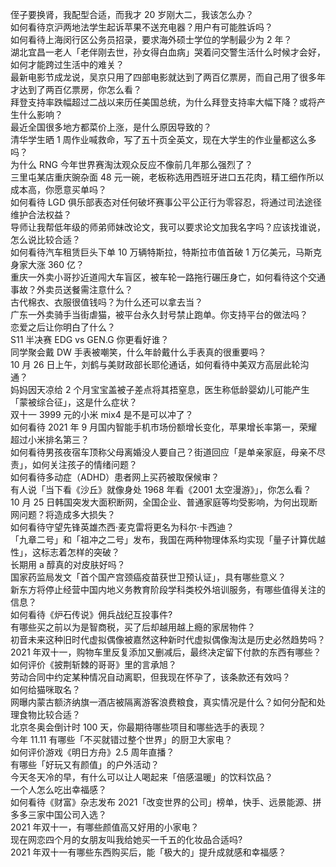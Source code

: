 侄子要换肾，我配型合适，而我才 20 岁刚大二，我该怎么办？  
如何看待京沪两地法学生起诉苹果不送充电器？用户有可能胜诉吗？  
如何看待上海闵行区公务员招录，要求海外硕士学位的学制最少为 2 年？  
湖北宜昌一老人「老伴刚去世，孙女得白血病」哭着问交警生活什么时候才会好，如何才能跨过生活中的难关？  
最新电影节成龙说，吴京只用了四部电影就达到了两百亿票房，而自己用了很多年才达到了两百亿票房，你怎么看？  
拜登支持率跌幅超过二战以来历任美国总统，为什么拜登支持率大幅下降？或将产生什么影响？  
最近全国很多地方都菜价上涨，是什么原因导致的？  
清华学生晒 1 周作业喊救命，写了五十页全英文，现在大学生的作业量都这么多吗？  
为什么 RNG 今年世界赛淘汰观众反应不像前几年那么强烈了？  
三里屯某店重庆豌杂面 48 元一碗，老板称选用西班牙进口五花肉，精工细作所以成本高，你愿意买单吗？  
如何看待 LGD 俱乐部表态对任何破坏赛事公平公正行为零容忍，将通过司法途径维护合法权益？  
导师让我帮低年级的师弟师妹改论文，我可以要求论文加我名字吗？应该找谁说，怎么说比较合适？  
如何看待汽车租赁巨头下单 10 万辆特斯拉，特斯拉市值首破 1 万亿美元，马斯克身家大涨 360 亿？  
重庆一外卖小哥抄近道闯大车盲区，被车轮一路拖行碾压身亡，如何看待这个交通事故？外卖员送餐需注意什么？  
古代棉衣、衣服很值钱吗？为什么还可以拿去当？  
广东一外卖骑手当街虐猫，被平台永久封号禁止跑单。你支持平台的做法吗？  
恋爱之后让你明白了什么？  
S11 半决赛 EDG vs GEN.G 你更看好谁？  
同学聚会戴 DW 手表被嘲笑，什么年龄戴什么手表真的很重要吗？  
10 月 26 日上午，刘鹤与美财政部长耶伦通话，如何看待中美双方高层此轮沟通？  
妈妈因天凉给 2 个月宝宝盖被子差点将其捂窒息，医生称低龄婴幼儿可能产生「蒙被综合征」，这是什么症状？  
双十一 3999 元的小米 mix4 是不是可以冲了？  
如何看待 2021 年 9 月国内智能手机市场份额增长变化，苹果增长率第一，荣耀超过小米排名第三？  
如何看待男孩夜宿车顶称父母离婚没人要自己？街道回应「是单亲家庭，母亲不尽责」，如何关注孩子的情绪问题？  
如何看待多动症（ADHD）患者网上买药被取保候审？  
有人说「当下看《沙丘》就像身处 1968 年看《2001 太空漫游》」，你怎么看？  
10 月 25 日韩国突发大面积断网，全国企业、普通家庭等均受影响，为何出现断网问题？将造成多大损失？  
如何看待守望先锋英雄杰西·麦克雷将更名为科尔·卡西迪？  
「九章二号」和「祖冲之二号」发布，我国在两种物理体系均实现「量子计算优越性」，这标志着怎样的突破？  
长期用 a 醇真的对皮肤好吗？  
国家药监局发文「首个国产宫颈癌疫苗获世卫预认证」，具有哪些意义？  
新东方将停止经营中国内地义务教育阶段学科类校外培训服务，有哪些值得关注的信息？  
如何看待《炉石传说》佣兵战纪互投事件?  
有哪些买之前以为是智商税，买了后却越用越上瘾的家居物件？  
初音未来这种旧时代虚拟偶像被嘉然这种新时代虚拟偶像淘汰是历史必然趋势吗？  
2021 年双十一，购物车里反复添加又删减后，最终决定留下付款的东西有哪些？  
如何评价《披荆斩棘的哥哥》里的言承旭？  
劳动合同中约定某种情况自动离职，但我现在怀孕了，该条款还有效吗？  
如何给猫咪取名？  
网曝内蒙古额济纳旗一酒店被隔离游客浪费粮食，真实情况是什么？如何分配和处理食物比较合适？  
北京冬奥会倒计时 100 天，你最期待哪些项目和哪些选手的表现？  
今年 11.11 有哪些「不买就错过整个世界」的厨卫大家电？  
如何评价游戏《明日方舟》2.5 周年直播？  
有哪些「好玩又有颜值」的户外活动？  
今天冬天冷的早，有什么可以让人喝起来「倍感温暖」的饮料饮品？  
一个人怎么吃出幸福感？  
如何看待《财富》杂志发布 2021「改变世界的公司」榜单，快手、远景能源、拼多多三家中国公司入选？  
2021 年双十一，有哪些颜值高又好用的小家电？  
现在网恋四个月的女朋友叫我给她买一千五的化妆品合适吗?  
2021 年双十一有哪些东西购买后，能「极大的」提升成就感和幸福感？  
